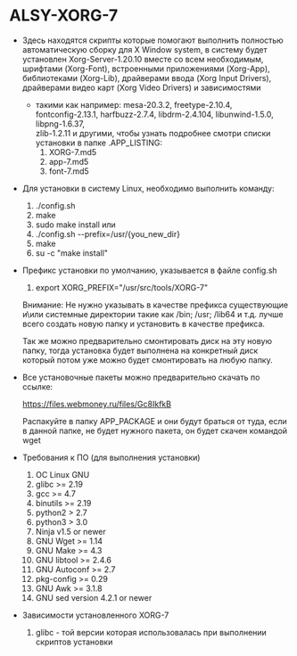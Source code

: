 ﻿# ALSY-XORG-7

* Здесь находятся скрипты которые помогают выполнить
  полностью автоматическую сборку для X Window system,
  в систему будет установлен Xorg-Server-1.20.10 
  вместе со всем необходимым, 
  шрифтами (Xorg-Font),
  встроенными приложениями (Xorg-App),
  библиотеками (Xorg-Lib), 
  драйверами ввода (Xorg Input Drivers),
  драйверами видео карт (Xorg Video Drivers) 
  и зависимостями 
  * такими как например:
    mesa-20.3.2, 
    freetype-2.10.4,  
    fontconfig-2.13.1, 
    harfbuzz-2.7.4, 
    libdrm-2.4.104, 
    libunwind-1.5.0, 
    libpng-1.6.37,  
    zlib-1.2.11 
    и другими, чтобы узнать подробнее 
    смотри списки установки в папке .APP_LISTING:  
      1. XORG-7.md5 
      2. app-7.md5 
      3. font-7.md5  

* Для установки в систему Linux, необходимо выполнить команду:
  1. ./config.sh                              
  2. make         
  3. sudo make install
  или
  1. ./config.sh --prefix=/usr/{you_new_dir}
  2. make
  3. su -c "make install"

* Префикс установки по умолчанию, указывается в файле config.sh
  
  1. export XORG_PREFIX="/usr/src/tools/XORG-7"
  
  Внимание:
  Не нужно указывать в качестве префикса существующие и\или системные директории 
  такие как /bin; /usr; /lib64 и т.д. лучше всего создать новую папку и 
  установить в качестве префикса. 
  
  Так же можно предварительно смонтировать диск на эту новую папку, 
  тогда установка будет выполнена на конкретный диск 
  который потом уже можно будет смонтировать на любую папку. 

* Все установочные пакеты можно предварительно скачать по ссылке:
  
  https://files.webmoney.ru/files/Gc8IkfkB
  
  Распакуйте в папку APP_PACKAGE и они будут браться от туда, 
  если в данной папке, не будет нужного пакета, он будет скачен командой wget

* Требования к ПО (для выполнения установки)
  1. ОС Linux GNU
  2. glibc >= 2.19
  3. gcc >= 4.7
  4. binutils >= 2.19
  4. python2 > 2.7
  5. python3 > 3.0
  6. Ninja v1.5 or newer
  7. GNU Wget >= 1.14
  8. GNU Make >= 4.3
  9. GNU libtool >= 2.4.6
  10. GNU Autoconf >= 2.7
  11. pkg-config >= 0.29
  12. GNU Awk >= 3.1.8
  13. GNU sed version 4.2.1 or newer
 
* Зависимости установленного XORG-7
  1. glibc - той версии которая использовалась при выполнении скриптов установки
